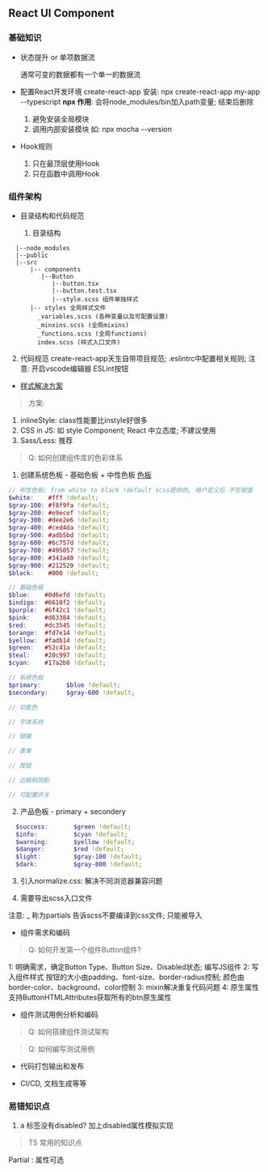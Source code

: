 ## React UI Component

### 基础知识

- 状态提升 or 单项数据流

  通常可变的数据都有一个单一的数据流

- 配置React开发环境
  create-react-app 安装: npx create-react-app my-app --typescript
  **npx 作用**: 会将node_modules/bin加入path变量; 结束后删除
  1. 避免安装全局模块
  2. 调用内部安装模块 如: npx mocha --version

- Hook规则
  1. 只在最顶层使用Hook
  2. 只在函数中调用Hook

### 组件架构

- 目录结构和代码规范

  1. 目录结构
```
  |--node_modules
  |--public
  |--src
      |-- components
         |--Button
            |--button.tsx
            |--button.test.tsx
            |--style.scss 组件单独样式
      |-- styles 全局样式文件
        _variables.scss (各种变量以及可配置设置)
        _minxins.scss (全局mixins)
        _functions.scss (全局functions)
        index.scss (样式入口文件)
```       

  2. 代码规范
    create-react-app天生自带项目规范; .eslintrc中配置相关规则; 注意: 开启vscode编辑器 ESLint按钮

- [样式解决方案](https://reactjs.org/docs/faq-styling.html)

> 方案:
  1. inlineStyle: class性能要比instyle好很多
  2. CSS in JS: 如 style Component; React 中立态度; 不建议使用
  3. Sass/Less: 推荐

> Q: 如何创建组件库的色彩体系
  1. 创建系统色板 - 基础色板 + 中性色板 [色板](http://zhongguose.com/)
  
  ```scss
  // 中性色板; from white to black !default scss提供的, 用户定义后 不在赋值
  $white:    #fff !default;
  $gray-100: #f8f9fa !default;
  $gray-200: #e9ecef !default;
  $gray-300: #dee2e6 !default;
  $gray-400: #ced4da !default;
  $gray-500: #adb5bd !default;
  $gray-600: #6c757d !default;
  $gray-700: #495057 !default;
  $gray-800: #343a40 !default;
  $gray-900: #212529 !default;
  $black:    #000 !default;

  // 基础色板
  $blue:    #0d6efd !default;
  $indigo:  #6610f2 !default;
  $purple:  #6f42c1 !default;
  $pink:    #d63384 !default;
  $red:     #dc3545 !default;
  $orange:  #fd7e14 !default;
  $yellow:  #fadb14 !default;
  $green:   #52c41a !default;
  $teal:    #20c997 !default;
  $cyan:    #17a2b8 !default;

  // 系统色板
  $primary:       $blue !default;
  $secondary:     $gray-600 !default;

  // 功能色

  // 字体系统

  // 链接

  // 表单

  // 按钮

  // 边框和阴影

  // 可配置开关

  ```

  2. 产品色板 - primary + secondery
  ```scss
    $success:       $green !default;
    $info:          $cyan !default;
    $warning:       $yellow !default;
    $danger:        $red !default;
    $light:         $gray-100 !default;
    $dark:          $gray-800 !default;
  ```

  3. 引入normalize.css: 解决不同浏览器兼容问题

  4. 需要导出scss入口文件
  
  注意: _ 称为partials 告诉scss不要编译到css文件; 只能被导入

- 组件需求和编码

> Q: 如何开发第一个组件Button组件?

  1: 明确需求，确定Button Type、Button Size、Disabled状态; 编写JS组件
  2: 写入组件样式 按钮的大小由padding、font-size、border-radius控制; 颜色由
    border-color、background、color控制
  3: mixin解决重复代码问题
  4: 原生属性支持ButtonHTMLAttributes<HTMLElement>获取所有的btn原生属性

- 组件测试用例分析和编码

> Q: 如何搭建组件测试架构


> Q: 如何编写测试用例



- 代码打包输出和发布

- CI/CD, 文档生成等等


### 易错知识点

1. a 标签没有disabled? 加上disabled属性模拟实现


> TS 常用的知识点

Partial<T> : 属性可选